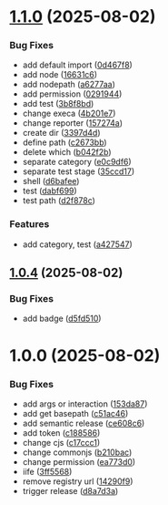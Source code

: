 # [1.1.0](https://github.com/aion0721/create-mycorp-app/compare/v1.0.4...v1.1.0) (2025-08-02)


### Bug Fixes

* add default import ([0d467f8](https://github.com/aion0721/create-mycorp-app/commit/0d467f8312aed5480a3232cc570ed7d65db75bdc))
* add node ([16631c6](https://github.com/aion0721/create-mycorp-app/commit/16631c6ee1deceb9ecaec98ec75788aa7fe1aaf7))
* add nodepath ([a6277aa](https://github.com/aion0721/create-mycorp-app/commit/a6277aa53b4e5443a3c283dd3860a786ffaab0ed))
* add permission ([0291944](https://github.com/aion0721/create-mycorp-app/commit/0291944055437d344db8691ea27cf58a56f2a488))
* add test ([3b8f8bd](https://github.com/aion0721/create-mycorp-app/commit/3b8f8bdf7642be57b69c6925d7bf2f0afefbb806))
* change execa ([4b201e7](https://github.com/aion0721/create-mycorp-app/commit/4b201e75887b85bb7584e224f1c3ccb3c95f152b))
* change reporter ([157274a](https://github.com/aion0721/create-mycorp-app/commit/157274a1dabfc8dda03e5133732295d2f9650fb2))
* create dir ([3397d4d](https://github.com/aion0721/create-mycorp-app/commit/3397d4d3f497613c4910e5e8115f5c06b72fac5d))
* define path ([c2673bb](https://github.com/aion0721/create-mycorp-app/commit/c2673bb9bc0a5ec5dbfc08d8bdaf09aed8a13e1a))
* delete which ([b042f2b](https://github.com/aion0721/create-mycorp-app/commit/b042f2b37850e5a5a5c410cce3a2f69e12493bac))
* separate category ([e0c9df6](https://github.com/aion0721/create-mycorp-app/commit/e0c9df6c2f5a4e78e717261455dadfae9dc9a205))
* separate test stage ([35ccd17](https://github.com/aion0721/create-mycorp-app/commit/35ccd1772116ff047f7d5d4b6b2bd133061a4258))
* shell ([d6bafee](https://github.com/aion0721/create-mycorp-app/commit/d6bafeeb45166bc73fedf66bfd93f5c28e32ed9c))
* test ([dabf699](https://github.com/aion0721/create-mycorp-app/commit/dabf6999a8de23969e475931ea184343410e7034))
* test path ([d2f878c](https://github.com/aion0721/create-mycorp-app/commit/d2f878c5ac2110df51203645d3c353d9fd025f3a))


### Features

* add category, test  ([a427547](https://github.com/aion0721/create-mycorp-app/commit/a4275478e3b2029b7dc4f1f3bfb02c1d24a6cc9d))

## [1.0.4](https://github.com/aion0721/create-mycorp-app/compare/v1.0.3...v1.0.4) (2025-08-02)


### Bug Fixes

* add badge ([d5fd510](https://github.com/aion0721/create-mycorp-app/commit/d5fd510585f554fd34bdeae885c723e31ffb01e0))

# 1.0.0 (2025-08-02)


### Bug Fixes

* add args or interaction ([153da87](https://github.com/aion0721/create-mycorp-app/commit/153da87f2fdd2cab8874d75b4154e242e33fe097))
* add get basepath ([c51ac46](https://github.com/aion0721/create-mycorp-app/commit/c51ac462b901cfb4c38ffb2fbb1bee544be98f91))
* add semantic release ([ce608c6](https://github.com/aion0721/create-mycorp-app/commit/ce608c69c550d2dae2cb43db2a9c23bc4eeff76f))
* add token ([c188586](https://github.com/aion0721/create-mycorp-app/commit/c188586845a180ac6bcbf3d664d0f07bbc931a5d))
* change cjs ([c17ccc1](https://github.com/aion0721/create-mycorp-app/commit/c17ccc18568d5f1d4ba400e84950271ef919d389))
* change commonjs ([b210bac](https://github.com/aion0721/create-mycorp-app/commit/b210bacaef61e00386c31dbdd93b956b93e77330))
* change permission ([ea773d0](https://github.com/aion0721/create-mycorp-app/commit/ea773d066af0ede839d129c16474600087ef46c9))
* iife ([3ff5568](https://github.com/aion0721/create-mycorp-app/commit/3ff5568f60437e37dc92c577457387d8e92e9546))
* remove registry url ([14290f9](https://github.com/aion0721/create-mycorp-app/commit/14290f91826f6c19db12d581297da12b1b612ec0))
* trigger release ([d8a7d3a](https://github.com/aion0721/create-mycorp-app/commit/d8a7d3a3ec76514bc236de673310a87780494be6))
